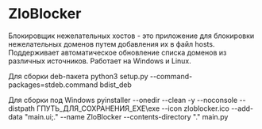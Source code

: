 # ZloBlocker
Блокировщик нежелательных хостов - это приложение для блокировки нежелательных доменов путем добавления их в файл hosts. Поддерживает автоматическое обновление списка доменов из различных источников. Работает на Windows и Linux.

Для сборки deb-пакета python3 setup.py --command-packages=stdeb.command bdist_deb

Для сборки под Windows pyinstaller --onedir --clean -y --noconsole --distpath ГПУТЬ_ДЛЯ_СОХРАНЕНИЯ_EXE\exe --icon zloblocker.ico --add-data "main.ui;." --name ZloBlocker --contents-directory "." main.py
